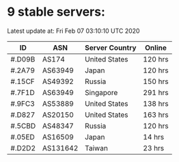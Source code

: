 # 9 stable servers:

Latest update at: Fri Feb 07 03:10:10 UTC 2020

| ID | ASN | Server Country | Online |
| -- | --- | -------------- | ------ |
| #.D09B | AS174 | United States | 120 hrs |
| #.2A79 | AS63949 | Japan | 120 hrs |
| #.15CF | AS49392 | Russia | 150 hrs |
| #.7F1D | AS63949 | Singapore | 291 hrs |
| #.9FC3 | AS53889 | United States | 138 hrs |
| #.D827 | AS20150 | United States | 163 hrs |
| #.5CBD | AS48347 | Russia | 120 hrs |
| #.05ED | AS16509 | Japan | 14 hrs |
| #.D2D2 | AS131642 | Taiwan | 23 hrs |

